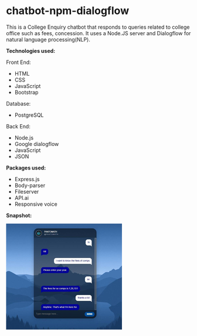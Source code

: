 # chatbot-npm-dialogflow

This is a College Enquiry chatbot that responds to queries related to college office such as fees, concession. It uses a Node.JS server and Dialogflow for natural language processing(NLP).

**Technologies used:**

Front End:
- HTML
- CSS
- JavaScript
- Bootstrap


Database: 
- PostgreSQL 

Back End:
- Node.js
- Google dialogflow
- JavaScript
- JSON

**Packages used:**
- Express.js 
- Body-parser 
- Fileserver 
- API.ai 
- Responsive voice 


**Snapshot:**

![Chatbot Screenshot](/res/chatbot-images/chatbot.png)
